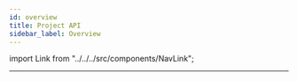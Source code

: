 ```yaml
---
id: overview
title: Project API
sidebar_label: Overview
---
```


import Link from "../../../src/components/NavLink";

<Link href="/components/project-api/getting-theme" title="How to Get the Project Theme" />
<Link href="/components/project-api/getting-styles" title="How to Get Component Styles" />

---
